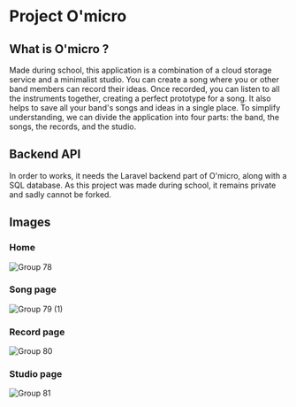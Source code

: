 ﻿# Project O'micro 

## What is O'micro ? 
Made during school, this application is a combination of a cloud storage service and a minimalist studio. You can
create a song where you or other band members can record their ideas. Once recorded, you
can listen to all the instruments together, creating a perfect prototype for a song. It also helps
to save all your band's songs and ideas in a single place. To simplify understanding, we can
divide the application into four parts: the band, the songs, the records, and the studio.

## Backend API
In order to works, it needs the Laravel backend part of O'micro, along with a SQL database. As this project was made during school, it remains private and sadly cannot be forked.

## Images

### Home
![Group 78](https://github.com/dylantrepos/omicro-front/assets/60279661/986ba3c8-e39f-4a6e-9c3c-6c7d7e9fc0e0)

### Song page
![Group 79 (1)](https://github.com/dylantrepos/omicro-front/assets/60279661/b41eaf5c-724f-4ee4-b981-352fc6e0bf62)

### Record page
![Group 80](https://github.com/dylantrepos/omicro-front/assets/60279661/4df811a6-f28b-4892-8ed7-e47bf5cc6b09)

### Studio page
![Group 81](https://github.com/dylantrepos/omicro-front/assets/60279661/933c4269-add4-44cb-88ed-a21f56b7cd21)

